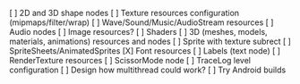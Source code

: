 [ ] 2D and 3D shape nodes
[ ] Texture resources configuration (mipmaps/filter/wrap)
[ ] Wave/Sound/Music/AudioStream resources
[ ] Audio nodes
[ ] Image resources?
[ ] Shaders
[ ] 3D (meshes, models, materials, animations) resources and nodes
[ ] Sprite with texture subrect
[ ] SpriteSheets/AnimatedSprites
[X] Font resources
[ ] Labels (text node)
[ ] RenderTexture resources
[ ] ScissorMode node
[ ] TraceLog level configuration
[ ] Design how multithread could work?
[ ] Try Android builds

